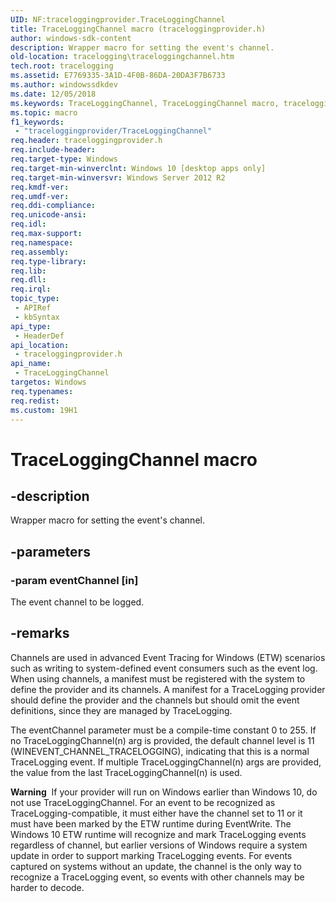 ```yaml
---
UID: NF:traceloggingprovider.TraceLoggingChannel
title: TraceLoggingChannel macro (traceloggingprovider.h)
author: windows-sdk-content
description: Wrapper macro for setting the event's channel.
old-location: tracelogging\traceloggingchannel.htm
tech.root: tracelogging
ms.assetid: E7769335-3A1D-4F0B-86DA-20DA3F7B6733
ms.author: windowssdkdev
ms.date: 12/05/2018
ms.keywords: TraceLoggingChannel, TraceLoggingChannel macro, tracelogging.traceloggingchannel, traceloggingprovider/TraceLoggingChannel
ms.topic: macro
f1_keywords: 
 - "traceloggingprovider/TraceLoggingChannel"
req.header: traceloggingprovider.h
req.include-header: 
req.target-type: Windows
req.target-min-winverclnt: Windows 10 [desktop apps only]
req.target-min-winversvr: Windows Server 2012 R2
req.kmdf-ver: 
req.umdf-ver: 
req.ddi-compliance: 
req.unicode-ansi: 
req.idl: 
req.max-support: 
req.namespace: 
req.assembly: 
req.type-library: 
req.lib: 
req.dll: 
req.irql: 
topic_type:
 - APIRef
 - kbSyntax
api_type:
 - HeaderDef
api_location:
 - traceloggingprovider.h
api_name:
 - TraceLoggingChannel
targetos: Windows
req.typenames: 
req.redist: 
ms.custom: 19H1
---
```


# TraceLoggingChannel macro


## -description


Wrapper macro for setting the event's channel.


## -parameters




### -param eventChannel [in]

The event channel to be logged.


## -remarks



Channels are used in advanced Event Tracing for Windows (ETW) scenarios such as writing to system-defined  event consumers such as the event log. When using channels, a manifest must be  registered with the system to define the provider and its channels. A manifest  for a TraceLogging provider should define the provider and the channels but  should omit the event definitions, since they are managed by TraceLogging.  

The eventChannel parameter must be a compile-time constant 0 to 255. If no  TraceLoggingChannel(n) arg is provided, the default channel level is 11  (WINEVENT_CHANNEL_TRACELOGGING), indicating that this is a normal  TraceLogging event. If multiple TraceLoggingChannel(n) args are provided, the  value from the last TraceLoggingChannel(n) is used.

<div class="alert"><b>Warning</b>  If your provider will run on Windows earlier than Windows 10, do not use  TraceLoggingChannel. For an event to be recognized as TraceLogging-compatible,  it must either have the channel set to 11 or it must have been marked by the  ETW runtime during EventWrite. The Windows 10 ETW runtime will recognize and  mark TraceLogging events regardless of channel, but earlier versions of  Windows require a system update in order to support marking TraceLogging  events. For events captured on systems without an update, the channel is the  only way to recognize a TraceLogging event, so events with other channels may  be harder to decode.  </div>
<div> </div>


